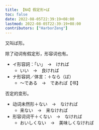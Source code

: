 ```yaml
---
title: 【N4】假定形+ば
toc: false
date: 2022-08-05T22:39:19+08:00
lastmod: 2022-08-05T22:39:19+08:00
contributors: ["HarborZeng"]
---
```


又叫ば形。

除了动词有假定形，形容词也有。

- イ形容詞：「い」　→　ければ
  - いい　→　良ければ
- ナ形容詞／体言：＋なら（ば）
  - ～である　→　であれば【书】

否定的变形。

- 动词未然形＋ない　→　なければ
  - 来ない　→　来なければ
- 形容词词干＋くない　→　なければ
  - おいしくない　→　美味しくなければ

